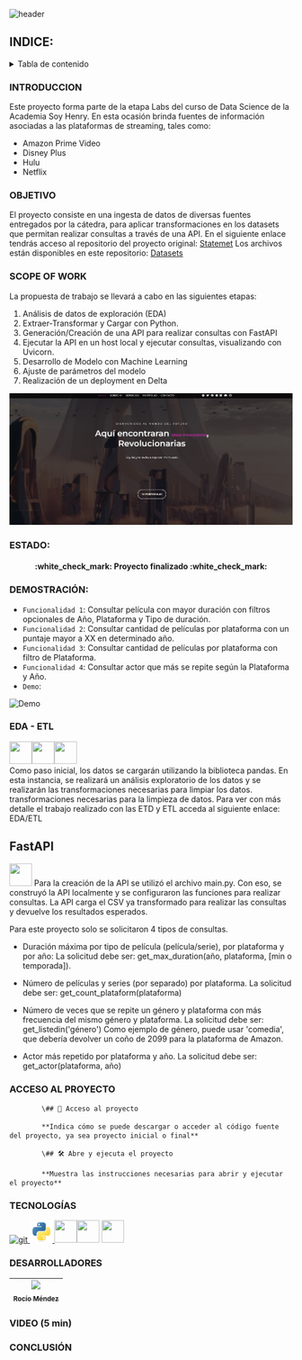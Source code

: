 ![header](https://capsule-render.vercel.app/api?type=waving&height=300&section=header&text=🚀%20Machine%20Learning%20Operations%20(MLOps),%20Rocío%20Méndez&fontSize=30&&color=15:92a8d1,100:f7cac9&desc=%20%20&fontColor=ff6347&fontAlignY=35)


## INDICE:
<!-- TABLE OF CONTENTS -->
<details>
  <summary>Tabla de contenido</summary>
  <ol>
    <li><a href="#header">Título e imagen de portada</a></li>
     <li><a href="#INDICE">ÍNDICE</a></li>
     <li><a href="#INTRODUCCIÓN">INTRODUCCIÓN</a></li>
      <li><a href="#OBJETIVO">OBJETIVO</a></li>
    <li><a href="#DESCRIPCION">DESCRIPCIÓN</a></li>
    <li><a href="#ESTADO">ESTADO</a></li>
    <li><a href="#DEMOSTRACIÓNs">DEMOSTRACIÓN</a></li>
    <li><a href="#ACCESO">ACCESO AL PROYECTO</a></li>
    <li><a href="#TECNOLOGÍAS UTILIZADAS">TECNOLOGÍAS UTILIZADAS</a></li>
    <li><a href="#DESARROLLADORES">DESARROLLADORES DEL PROYECTO</a></li>
    <li><a href="#CONCLUSIÓN">CONCLUSIÓN</a></li>
  </ol>
</details>

### **INTRODUCCION**
Este proyecto forma parte de la etapa Labs del curso de Data Science de la Academia Soy Henry.
En esta ocasión brinda fuentes de información asociadas a las plataformas de streaming, tales como:
- Amazon Prime Video
- Disney Plus
- Hulu
- Netflix

### **OBJETIVO**
El proyecto consiste en una ingesta de datos de diversas fuentes entregados por la cátedra, para aplicar transformaciones en los datasets que permitan realizar consultas a través de una API. En el siguiente enlace tendrás acceso al repositorio del proyecto original:  [Statemet](https://github.com/RocioAldanaMendez/Streaming_Plataforms)
Los archivos están disponibles en este repositorio:  [Datasets](https://github.com/HX-PRomero/PI_ML_OPS)


### SCOPE OF WORK
La propuesta de trabajo se llevará a cabo en las siguientes etapas:

1. Análisis de datos de exploración (EDA)
2. Extraer-Transformar y Cargar con Python.
3. Generación/Creación de una API para realizar consultas con FastAPI
4. Ejecutar la API en un host local y ejecutar consultas, visualizando con Uvicorn.
5. Desarrollo de Modelo con Machine Learning
6. Ajuste de parámetros del modelo
7. Realización de un deployment en Delta 

![Portafolio1](https://raw.githubusercontent.com/RocioAldanaMendez/My_portfolio/main/img/portafolio1.jpg)

### ESTADO:
<h4 align="center">
:white_check_mark: Proyecto finalizado :white_check_mark:
</h4>

### DEMOSTRACIÓN:
- `Funcionalidad 1`: Consultar película con mayor duración con filtros opcionales de Año, Plataforma y Tipo de duración.
- `Funcionalidad 2`: Consultar cantidad de películas por plataforma con un puntaje mayor a XX en determinado año.
- `Funcionalidad 3`: Consultar cantidad de películas por plataforma con filtro de Plataforma.
- `Funcionalidad 4`: Consultar actor que más se repite según la Plataforma y Año.
- `Demo`: 

![Demo](https://raw.githubusercontent.com/RocioAldanaMendez/Meteorite-Landings/main/assets/demo.gif)

### EDA - ETL
<img src="https://cdn.jsdelivr.net/gh/devicons/devicon/icons/python/python-original.svg" width=40px height=40px/><img src="https://cdn.jsdelivr.net/gh/devicons/devicon/icons/jupyter/jupyter-original-wordmark.svg" width=40px height=40px/><img src="https://cdn.jsdelivr.net/gh/devicons/devicon/icons/pandas/pandas-original.svg" width=40px height=40px/>  
Como paso inicial, los datos se cargarán utilizando la biblioteca pandas. En esta instancia, se realizará un análisis exploratorio de los datos y se realizarán las transformaciones necesarias para limpiar los datos. transformaciones necesarias para la limpieza de datos. Para ver con más detalle el trabajo realizado con las ETD y ETL acceda al siguiente enlace: EDA/ETL

## FastAPI
<img src="https://cdn.jsdelivr.net/gh/devicons/devicon/icons/fastapi/fastapi-original.svg" width=40px height=40px/>
Para la creación de la API se utilizó el archivo main.py. Con eso, se construyó la API localmente y se configuraron las funciones para realizar consultas. La API carga el CSV ya transformado para realizar las consultas y devuelve los resultados esperados.

Para este proyecto solo se solicitaron 4 tipos de consultas.

+ Duración máxima por tipo de película (película/serie), por plataforma y por año:
     La solicitud debe ser: get_max_duration(año, plataforma, [min o temporada]).

+ Número de películas y series (por separado) por plataforma.
     La solicitud debe ser: get_count_plataform(plataforma)
  
+ Número de veces que se repite un género y plataforma con más frecuencia del mismo género y plataforma.
     La solicitud debe ser: get_listedin('género')
     Como ejemplo de género, puede usar 'comedia', que debería devolver un coño de 2099 para la plataforma de Amazon.

+ Actor más repetido por plataforma y año.
   La solicitud debe ser: get_actor(plataforma, año)



### ACCESO AL PROYECTO
            \## 📁 Acceso al proyecto

            **Indica cómo se puede descargar o acceder al código fuente del proyecto, ya sea proyecto inicial o final**

            \## 🛠️ Abre y ejecuta el proyecto

            **Muestra las instrucciones necesarias para abrir y ejecutar el proyecto**

### TECNOLOGÍAS
 <a href="https://git-scm.com/" target="_blank" rel="noreferrer"> <img src="https://www.vectorlogo.zone/logos/git-scm/git-scm-icon.svg" alt="git" width="40" height="40"/> </a> <a href="https://www.python.org" target="_blank" rel="noreferrer"> <img src="https://raw.githubusercontent.com/devicons/devicon/master/icons/python/python-original.svg" alt="python" width="40" height="40"/> </a> <img src="https://cdn.jsdelivr.net/gh/devicons/devicon/icons/jupyter/jupyter-original-wordmark.svg" width=40px height=40px/><img src="https://cdn.jsdelivr.net/gh/devicons/devicon/icons/pandas/pandas-original.svg" width=40px height=40px/> <img src="https://cdn.jsdelivr.net/gh/devicons/devicon/icons/fastapi/fastapi-original.svg" width=40px height=40px/> 

### DESARROLLADORES

| [<img src="https://avatars.githubusercontent.com/u/83037176?v=4" width=115><br><sub>Rocío Méndez</sub>](https://github.com/RocioAldanaMendez) |
| :---: | 

### VIDEO (5 min)
### CONCLUSIÓN


